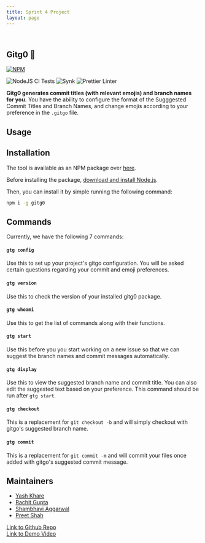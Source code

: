 ```yaml
---
title: Sprint 4 Project
layout: page
---
```


<br>

## Gitg0 🚀

[![NPM](https://nodei.co/npm/gitg0.png)](https://npmjs.org/package/gitg0)

![NodeJS CI Tests](https://github.com/dotrachit/gitg0/workflows/Node.js%20CI/badge.svg)
![Synk](https://github.com/dotrachit/gitg0/workflows/Snyk/badge.svg)
![Prettier Linter](https://github.com/dotrachit/gitg0/workflows/Prettier%20Linter/badge.svg)

**Gitg0 generates commit titles (with relevant emojis) and branch names for you.** You have the ability to configure the format of the Sugggested Commit Titles and Branch Names, and change emojis according to your preference in the `.gitgo` file.

## Usage

## Installation

The tool is available as an NPM package over [here](https://www.npmjs.com/package/gitg0).

Before installing the package, [download and install Node.js](https://nodejs.org/en/download/).

Then, you can install it by simple running the following command:

```bash
npm i -g gitg0
```

## Commands

Currently, we have the following 7 commands:

#### `gtg config`

Use this to set up your project's gitgo configuration. You will be asked certain questions regarding your commit and emoji preferences.

#### `gtg version`

Use this to check the version of your installed gitg0 package.

#### `gtg whoami`

Use this to get the list of commands along with their functions.

#### `gtg start`

Use this before you you start working on a new issue so that we can suggest the branch names and commit messages automatically.

#### `gtg display`

Use this to view the suggested branch name and commit title. You can also edit the suggested text based on your preference. This command should be run after `gtg start`.

#### `gtg checkout`

This is a replacement for `git checkout -b` and will simply checkout with gitgo's suggested branch name.

#### `gtg commit`

This is a replacement for `git commit -m` and will commit your files once added with gitgo's suggested commit message.

## Maintainers

- [Yash Khare](https://github.com/yashk2000)
- [Rachit Gupta](https://github.com/dotrachit)
- [Shambhavi Aggarwal](https://github.com/agg-shambhavi)
- [Preet Shah](https://github.com/shahpreetk)

[Link to Github Repo](https://github.com/yashk2000/SneakySketchers) <br>
[Link to Demo Video](shorturl.at/xBDGO)
